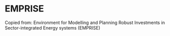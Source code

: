 # EMPRISE
Copied from: Environment for Modelling and Planning Robust Investments in Sector-integrated Energy systems (EMPRISE)

